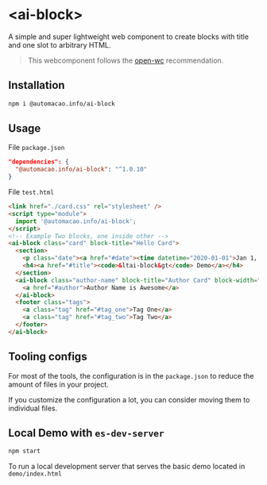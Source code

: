 # \<ai-block>

A simple and super lightweight web component to create blocks with title and one slot to arbitrary HTML.

> This webcomponent follows the [open-wc](https://github.com/open-wc/open-wc) recommendation.

## Installation

```bash
npm i @automacao.info/ai-block
```

## Usage

File `package.json`

```json
"dependencies": {
  "@automacao.info/ai-block": "^1.0.10"
}
```

File `test.html`

```html
<link href="./card.css" rel="stylesheet" />
<script type="module">
  import '@automacao.info/ai-block';
</script>
<!-- Example Two blocks, one inside other -->
<ai-block class="card" block-title="Hello Card">
  <section>
    <p class="date"><a href="#date"><time datetime="2020-01-01">Jan 1, 2020</time></a></p>
    <h4><a href="#title"><code>&ltai-block&gt</code> Demo</a></h4>
  </section>
  <ai-block class="author-name" block-title="Author Card" block-width="150px" show-border>
    <a href="#author">Author Name is Awesome</a>
  </ai-block>
  <footer class="tags">
    <a class="tag" href="#tag_one">Tag One</a>
    <a class="tag" href="#tag_two">Tag Two</a>
  </footer>
</ai-block>
```

## Tooling configs

For most of the tools, the configuration is in the `package.json` to reduce the amount of files in your project.

If you customize the configuration a lot, you can consider moving them to individual files.

## Local Demo with `es-dev-server`

```bash
npm start
```

To run a local development server that serves the basic demo located in `demo/index.html`
